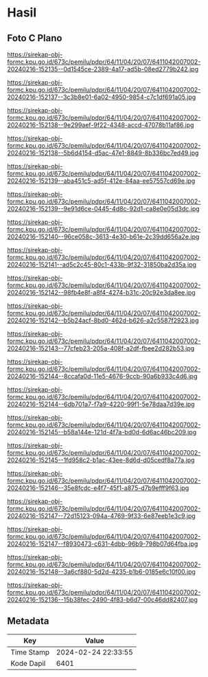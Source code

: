 # Hasil

## Foto C Plano

https://sirekap-obj-formc.kpu.go.id/673c/pemilu/pdpr/64/11/04/20/07/6411042007002-20240216-152135--0d1545ce-2389-4a17-ad5b-08ed2779b242.jpg

https://sirekap-obj-formc.kpu.go.id/673c/pemilu/pdpr/64/11/04/20/07/6411042007002-20240216-152137--3c3b8e01-6a02-4950-9854-c7c1df691a05.jpg

https://sirekap-obj-formc.kpu.go.id/673c/pemilu/pdpr/64/11/04/20/07/6411042007002-20240216-152138--9e299aef-9f22-4348-accd-47078b11af86.jpg

https://sirekap-obj-formc.kpu.go.id/673c/pemilu/pdpr/64/11/04/20/07/6411042007002-20240216-152138--5b6d4154-d5ac-47e1-8849-8b336bc7ed49.jpg

https://sirekap-obj-formc.kpu.go.id/673c/pemilu/pdpr/64/11/04/20/07/6411042007002-20240216-152139--aba451c5-ad5f-412e-84aa-ee57557cd69e.jpg

https://sirekap-obj-formc.kpu.go.id/673c/pemilu/pdpr/64/11/04/20/07/6411042007002-20240216-152139--9e91d6ce-0445-4d8c-92d1-ca8e0e05d3dc.jpg

https://sirekap-obj-formc.kpu.go.id/673c/pemilu/pdpr/64/11/04/20/07/6411042007002-20240216-152140--96ce058c-3613-4e30-b61e-2c39dd656a2e.jpg

https://sirekap-obj-formc.kpu.go.id/673c/pemilu/pdpr/64/11/04/20/07/6411042007002-20240216-152141--ad5c2c45-80c1-433b-9f32-31850ba2d35a.jpg

https://sirekap-obj-formc.kpu.go.id/673c/pemilu/pdpr/64/11/04/20/07/6411042007002-20240216-152142--98fb4e8f-a8f4-4274-b31c-20c92e3da8ee.jpg

https://sirekap-obj-formc.kpu.go.id/673c/pemilu/pdpr/64/11/04/20/07/6411042007002-20240216-152142--b5b24acf-8bd0-462d-b626-a2c5587f2923.jpg

https://sirekap-obj-formc.kpu.go.id/673c/pemilu/pdpr/64/11/04/20/07/6411042007002-20240216-152143--77cfeb23-205a-408f-a2df-fbee2d282b53.jpg

https://sirekap-obj-formc.kpu.go.id/673c/pemilu/pdpr/64/11/04/20/07/6411042007002-20240216-152144--8ccafa0d-11e5-4676-9ccb-90a6b933c4d6.jpg

https://sirekap-obj-formc.kpu.go.id/673c/pemilu/pdpr/64/11/04/20/07/6411042007002-20240216-152144--6db701a7-f7a9-4220-99f1-5e78daa7d39e.jpg

https://sirekap-obj-formc.kpu.go.id/673c/pemilu/pdpr/64/11/04/20/07/6411042007002-20240216-152145--b58a144e-121d-4f7a-bd0d-6d6ac46bc209.jpg

https://sirekap-obj-formc.kpu.go.id/673c/pemilu/pdpr/64/11/04/20/07/6411042007002-20240216-152145--1fd958c2-b1ac-43ee-8d6d-d05cedf8a77a.jpg

https://sirekap-obj-formc.kpu.go.id/673c/pemilu/pdpr/64/11/04/20/07/6411042007002-20240216-152146--35e8fcdc-e4f7-45f1-a875-d7b9efff9f63.jpg

https://sirekap-obj-formc.kpu.go.id/673c/pemilu/pdpr/64/11/04/20/07/6411042007002-20240216-152147--72d15123-094a-4769-9f33-6e87eeb1e3c9.jpg

https://sirekap-obj-formc.kpu.go.id/673c/pemilu/pdpr/64/11/04/20/07/6411042007002-20240216-152147--f8930473-c631-4dbb-96b9-798b07d64fba.jpg

https://sirekap-obj-formc.kpu.go.id/673c/pemilu/pdpr/64/11/04/20/07/6411042007002-20240216-152148--3a6cf880-5d2d-4235-b1b6-0185e6c10f00.jpg

https://sirekap-obj-formc.kpu.go.id/673c/pemilu/pdpr/64/11/04/20/07/6411042007002-20240216-152136--15b38fec-2490-4f83-b6d7-00c46dd82407.jpg


## Metadata

| Key        | Value               |
| ---------- | ------------------- |
| Time Stamp | 2024-02-24 22:33:55 |
| Kode Dapil | 6401                |




